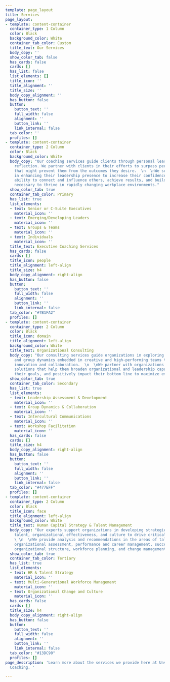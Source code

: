 ```yaml
---
template: page_layout
title: Services
page_layout:
- template: content-container
  container_type: 1 Column
  color: Black
  background_color: White
  container_tab_color: Custom
  title_text: Our Services
  body_copy: ''
  show_color_tab: false
  has_cards: false
  cards: []
  has_list: false
  list_elements: []
  title_icon: ''
  title_alignment: ''
  title_size: ''
  body_copy_alignment: ''
  has_button: false
  button:
    button_text: ''
    full_width: false
    alignment: ''
    button_link: ''
    link_internal: false
  tab_color: ''
  profiles: []
- template: content-container
  container_type: 2 Column
  color: Black
  background_color: White
  body_copy: "Our coaching services guide clients through personal learning and courageous
    reflection. We partner with clients in their efforts to surpass perceived barriers
    that might prevent them from the outcomes they desire.  \n  \nWe support clients
    in enhancing their leadership presence to increase their confidence, enhance their
    ability to connect and influence others, achieve results, and build the resiliency
    necessary to thrive in rapidly changing workplace environments."
  show_color_tab: true
  container_tab_color: Primary
  has_list: true
  list_elements:
  - text: Senior or C-Suite Executives
    material_icon: ''
  - text: Emerging/Developing Leaders
    material_icon: ''
  - text: Groups & Teams
    material_icon: ''
  - text: Individuals
    material_icon: ''
  title_text: Executive Coaching Services
  has_cards: false
  cards: []
  title_icon: people
  title_alignment: left-align
  title_size: h4
  body_copy_alignment: right-align
  has_button: false
  button:
    button_text: ''
    full_width: false
    alignment: ''
    button_link: ''
    link_internal: false
  tab_color: "#7B1FA2"
  profiles: []
- template: content-container
  container_type: 2 Column
  color: Black
  title_icon: domain
  title_alignment: left-align
  background_color: White
  title_text: Organizational Consulting
  body_copy: "Our consulting services guide organizations in exploring crucial interpersonel
    and group dynamics embedded in creative and high-performing teams that can affect
    innovation and collaboration.  \n  \nWe partner with organizations in creating
    solutions that help them broaden organizational and leadership capacity, achieve
    their goals, and positively impact their bottom line to maximize employee engagement."
  show_color_tab: true
  container_tab_color: Secondary
  has_list: true
  list_elements:
  - text: Leadership Assessment & Development
    material_icon: ''
  - text: Group Dynamics & Collaboration
    material_icon: ''
  - text: Intercultural Communications
    material_icon: ''
  - text: Workshop Facilitation
    material_icon: ''
  has_cards: false
  cards: []
  title_size: h4
  body_copy_alignment: right-align
  has_button: false
  button:
    button_text: ''
    full_width: false
    alignment: ''
    button_link: ''
    link_internal: false
  tab_color: "#477EFF"
  profiles: []
- template: content-container
  container_type: 2 Column
  color: Black
  title_icon: face
  title_alignment: left-align
  background_color: White
  title_text: Human Capital Strategy & Talent Management
  body_copy: "Our experts support organizations in developing strategies to leverage
    talent, organizational effectiveness, and culture to drive critical business objectives.
    \ \n  \nWe provide analysis and recommendations in the areas of talent management,
    organizational assessment, performance and career management, succession planning,
    organizational structure, workforce planning, and change management."
  show_color_tab: true
  container_tab_color: Tertiary
  has_list: true
  list_elements:
  - text: HR & Talent Strategy
    material_icon: ''
  - text: Multi-Generational Workforce Management
    material_icon: ''
  - text: Organizational Change and Culture
    material_icon: ''
  has_cards: false
  cards: []
  title_size: h4
  body_copy_alignment: right-align
  has_button: false
  button:
    button_text: ''
    full_width: false
    alignment: ''
    button_link: ''
    link_internal: false
  tab_color: "#13DC90"
  profiles: []
page_description: 'Learn more about the services we provide here at Unveiled Leadership
  Coaching. '

---
```

